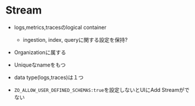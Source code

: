 # Stream

* logs,metrics,tracesのlogical container
  * ingestion, index, queryに関する設定を保持?
* Organizationに属する
* Uniqueなnameをもつ
* data type(logs,traces)は１つ

* `ZO_ALLOW_USER_DEFINED_SCHEMAS:true`を設定しないとUIにAdd Streamがでない

